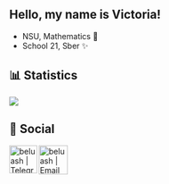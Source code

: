 ## Hello, my name is Victoria!

- NSU, Mathematics 🤡
- School 21, Sber ✨

## 📊 Statistics

<img src="https://wakatime.com/share/@018af5d3-addf-43d0-88bd-1e54b0eaaab8/a9bbf812-ecb7-4817-a32c-3a591b108250.svg"/>

## 💬 Social

[<img align="left" width="50px" alt="beluash | Telegram" src="https://www.freepnglogos.com/uploads/telegram-logo-png-0.png" />](https://t.me/mint_snail)
[<img align="left" width="52px" alt="beluash | Email" src="https://www.freepnglogos.com/uploads/black-email-logo-png-0.png" />](mailto:vika.skudina.01@mail.ru)
